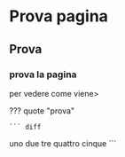 # Prova pagina

## Prova

### prova la pagina

per vedere come viene>

??? quote "prova"

    ``` diff
    
uno
due tre 
quattro
cinque
    ```
